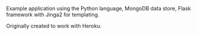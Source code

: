 Example application using the Python language, MongoDB data store, Flask framework with Jinga2 for templating.

Originally created to work with Heroku.
